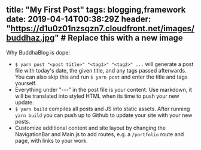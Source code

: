 title: "My First Post"
tags: blogging,framework
date: 2019-04-14T00:38:29Z
header: "https://d1u0z01nzsqzn7.cloudfront.net/images/buddhaz.jpg" # Replace this with a new image
----

Why BuddhaBlog is dope:
* `$ yarn post "<post title>" "<tag1>" "<tag2>" ...` will generate a post file with today's date, the given title, and any tags passed afterwards.  You can also skip this and run `$ yarn post` and enter the title and tags yourself.
* Everything under "---" in the post file is your content. Use markdown, it will be translated into styled HTML when its time to push your new update.
* `$ yarn build` compiles all posts and JS into static assets. After running `yarn build` you can push up to Github to update your site with your new posts.
* Customize additional content and site layout by changing the NavigationBar and Main.js to add routes, e.g. a `/portfolio` route and page, with links to your work.
